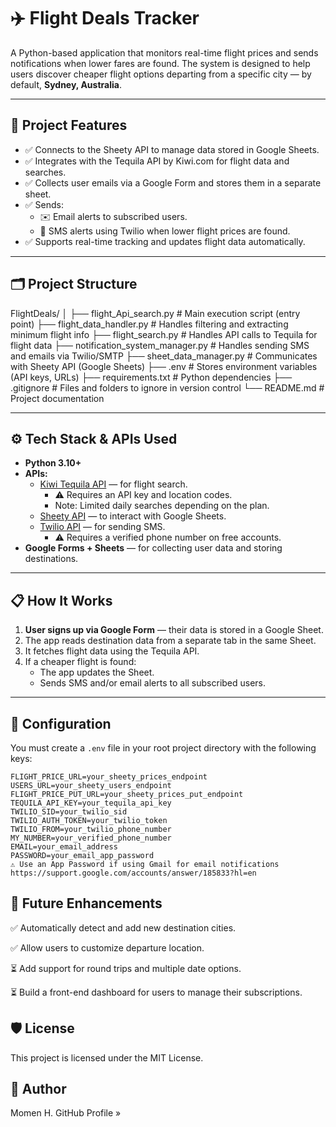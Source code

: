 # ✈️ Flight Deals Tracker

A Python-based application that monitors real-time flight prices and sends notifications when lower fares are found. The system is designed to help users discover cheaper flight options departing from a specific city — by default, **Sydney, Australia**.

---

## 📌 Project Features

- ✅ Connects to the Sheety API to manage data stored in Google Sheets.
- ✅ Integrates with the Tequila API by Kiwi.com for flight data and searches.
- ✅ Collects user emails via a Google Form and stores them in a separate sheet.
- ✅ Sends:
  - ✉️ Email alerts to subscribed users.
  - 📱 SMS alerts using Twilio when lower flight prices are found.
- ✅ Supports real-time tracking and updates flight data automatically.

---

## 🗂️ Project Structure

FlightDeals/
│
├── flight_Api_search.py # Main execution script (entry point)
├── flight_data_handler.py # Handles filtering and extracting minimum flight info
├── flight_search.py # Handles API calls to Tequila for flight data
├── notification_system_manager.py # Handles sending SMS and emails via Twilio/SMTP
├── sheet_data_manager.py # Communicates with Sheety API (Google Sheets)
├── .env # Stores environment variables (API keys, URLs)
├── requirements.txt # Python dependencies
├── .gitignore # Files and folders to ignore in version control
└── README.md # Project documentation


---

## ⚙️ Tech Stack & APIs Used

- **Python 3.10+**
- **APIs:**
  - [Kiwi Tequila API](https://tequila.kiwi.com/portal/login) — for flight search.
    - ⚠️ Requires an API key and location codes.
    - Note: Limited daily searches depending on the plan.
  - [Sheety API](https://sheety.co/) — to interact with Google Sheets.
  - [Twilio API](https://www.twilio.com/) — for sending SMS.
    - ⚠️ Requires a verified phone number on free accounts.
- **Google Forms + Sheets** — for collecting user data and storing destinations.

---

## 📋 How It Works

1. **User signs up via Google Form** — their data is stored in a Google Sheet.
2. The app reads destination data from a separate tab in the same Sheet.
3. It fetches flight data using the Tequila API.
4. If a cheaper flight is found:
   - The app updates the Sheet.
   - Sends SMS and/or email alerts to all subscribed users.

---

## 📍 Configuration

You must create a `.env` file in your root project directory with the following keys:

```dotenv
FLIGHT_PRICE_URL=your_sheety_prices_endpoint
USERS_URL=your_sheety_users_endpoint
FLIGHT_PRICE_PUT_URL=your_sheety_prices_put_endpoint
TEQUILA_API_KEY=your_tequila_api_key
TWILIO_SID=your_twilio_sid
TWILIO_AUTH_TOKEN=your_twilio_token
TWILIO_FROM=your_twilio_phone_number
MY_NUMBER=your_verified_phone_number
EMAIL=your_email_address
PASSWORD=your_email_app_password
⚠️ Use an App Password if using Gmail for email notifications https://support.google.com/accounts/answer/185833?hl=en

```

## 🚀 Future Enhancements
✅ Automatically detect and add new destination cities.

✅ Allow users to customize departure location.

⏳ Add support for round trips and multiple date options.

⏳ Build a front-end dashboard for users to manage their subscriptions.


## 🛡️ License
This project is licensed under the MIT License.


## 🙌 Author
Momen H.
GitHub Profile »


